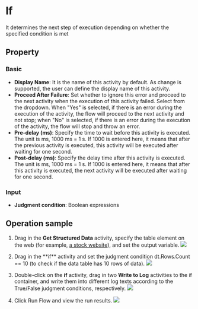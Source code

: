 # If

It determines the next step of execution depending on whether the specified condition is met

## Property

### Basic

- **Display Name**: It is the name of this activity by default. As change is supported, the user can define the display name of this activity.
- **Proceed After Failure**: Set whether to ignore this error and proceed to the next activity when the execution of this activity failed. Select from the dropdown. When "Yes" is selected, if there is an error during the execution of the activity, the flow will proceed to the next activity and not stop; when "No" is selected, if there is an error during the execution of the activity, the flow will stop and throw an error.
- **Pre-delay (ms)**: Specify the time to wait before this activity is executed. The unit is ms, 1000 ms = 1 s. If 1000 is entered here, it means that after the previous activity is executed, this activity will be executed after waiting for one second.
- **Post-delay (ms)**: Specify the delay time after this activity is executed. The unit is ms, 1000 ms = 1 s. If 1000 is entered here, it means that after this activity is executed, the next activity will be executed after waiting for one second.

### Input

- **Judgment condition**: Boolean expressions

## Operation sample

1. Drag in the **Get Structured Data** activity, specify the table element on the web (for example, [a stock website](http://stockpage.10jqka.com.cn/1A0001/#refCountId=stockpage_5c3e9aef_93)), and set the output variable. ![](https://docimages.blob.core.chinacloudapi.cn/images/Activities/if-1.png)

2. Drag in the \*\*if\*\* activity and set the judgment condition dt.Rows.Count == 10 (to check if the data table has 10 rows of data). ![](https://docimages.blob.core.chinacloudapi.cn/images/Activities/if-2.png)

3. Double-click on the **if** activity, drag in two **Write to Log** activities to the if container, and write them into different log texts according to the True/False judgment conditions, respectively. ![](https://docimages.blob.core.chinacloudapi.cn/images/Activities/if-3.png)

4. Click Run Flow and view the run results. ![](https://docimages.blob.core.chinacloudapi.cn/images/Activities/if-4.png)